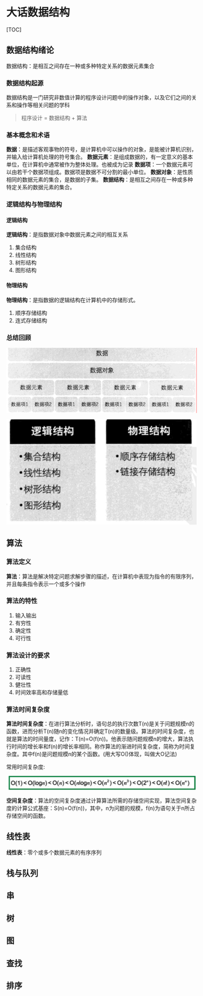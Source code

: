 大话数据结构
===
[TOC]
## 数据结构绪论
数据结构：是相互之间存在一种或多种特定关系的数据元素集合
### 数据结构起源
数据结构是一门研究非数值计算的程序设计问题中的操作对象，以及它们之间的关系和操作等相关问题的学科

> 程序设计 = 数据结构 + 算法

### 基本概念和术语
**数据**：是描述客观事物的符号，是计算机中可以操作的对象，是能被计算机识别，并输入给计算机处理的符号集合。
**数据元素**：是组成数据的，有一定意义的基本单位，在计算机中通常被作为整体处理。也被成为记录
**数据项**：一个数据元素可以由若干个数据项组成。数据项是数据不可分割的最小单位。
**数据对象**：是性质相同的数据元素的集合，是数据的子集。
**数据结构**：是相互之间存在一种或多种特定关系的数据元素的集合。
### 逻辑结构与物理结构
#### 逻辑结构
**逻辑结构**：是指数据对象中数据元素之间的相互关系
1. 集合结构
2. 线性结构
3. 树形结构
4. 图形结构
#### 物理结构
**物理结构**：是指数据的逻辑结构在计算机中的存储形式。
1. 顺序存储结构
2. 连式存储结构
### 总结回顾

![数据结构基本概念](./sources/数据结构基本概念.png)



![逻辑结构与物理结构](./sources/逻辑结构与物理结构.png)

## 算法

### 算法定义
**算法**：算法是解决特定问题求解步骤的描述，在计算机中表现为指令的有限序列，并且每条指令表示一个或多个操作
### 算法的特性
1. 输入输出
2. 有穷性
3. 确定性
4. 可行性
### 算法设计的要求
1. 正确性
2. 可读性
3. 健壮性
4. 时间效率高和存储量低
### 算法时间复杂度
**算法时间复杂度**：在进行算法分析时，语句总的执行次数T(n)是关于问题规模n的函数，进而分析T(n)随n的变化情况并确定T(n)的数量级。算法的时间复杂度，也就是算法的时间量度，记作：T(n)=O(f(n))。他表示随问题规模n的增大，算法执行时间的增长率和f(n)的增长率相同。称作算法的渐进时间复杂度，简称为时间复杂度。其中f(n)是问题规模n的某个函数。(用大写O()体现，叫做大O记法)

常用时间复杂度:

![常用时间复杂度](./sources/常用时间复杂度.png)

**空间复杂度**：算法的空间复杂度通过计算算法所需的存储空间实现，算法空间复杂度的计算公式基座：S(n)=O(f(n))，其中，n为问题的规模，f(n)为语句关于n所占存储空间的函数。

## 线性表
**线性表**：零个或多个数据元素的有序序列

## 栈与队列
## 串
## 树
## 图
## 查找
## 排序
